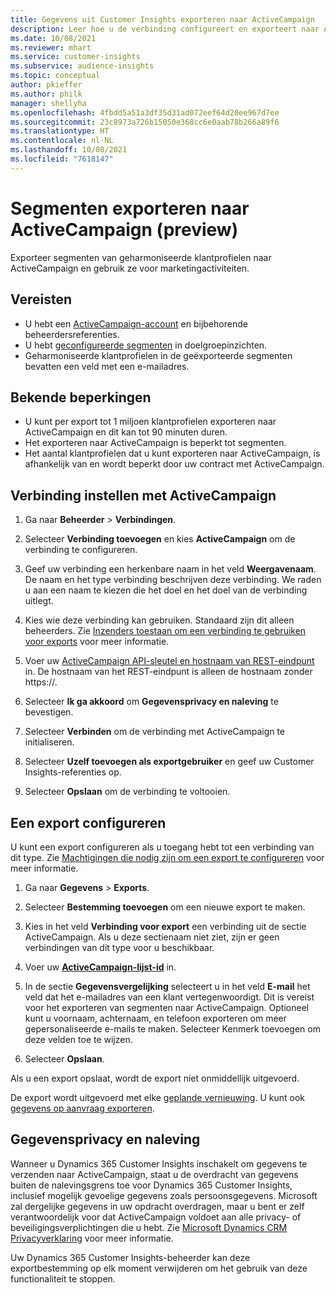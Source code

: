 ```yaml
---
title: Gegevens uit Customer Insights exporteren naar ActiveCampaign
description: Leer hoe u de verbinding configureert en exporteert naar ActiveCampaign.
ms.date: 10/08/2021
ms.reviewer: mhart
ms.service: customer-insights
ms.subservice: audience-insights
ms.topic: conceptual
author: pkieffer
ms.author: philk
manager: shellyha
ms.openlocfilehash: 4fbdd5a51a3df35d31ad072eef64d20ee967d7ee
ms.sourcegitcommit: 23c8973a726b15050e368cc6e0aab78b266a89f6
ms.translationtype: HT
ms.contentlocale: nl-NL
ms.lasthandoff: 10/08/2021
ms.locfileid: "7618147"
---
```

# <a name="export-segments-to-activecampaign-preview"></a>Segmenten exporteren naar ActiveCampaign (preview)

Exporteer segmenten van geharmoniseerde klantprofielen naar ActiveCampaign en gebruik ze voor marketingactiviteiten.

## <a name="prerequisites"></a>Vereisten

-   U hebt een [ActiveCampaign-account](https://www.activecampaign.com/) en bijbehorende beheerdersreferenties.
-   U hebt [geconfigureerde segmenten](segments.md) in doelgroepinzichten.
-   Geharmoniseerde klantprofielen in de geëxporteerde segmenten bevatten een veld met een e-mailadres.

## <a name="known-limitations"></a>Bekende beperkingen

- U kunt per export tot 1 miljoen klantprofielen exporteren naar ActiveCampaign en dit kan tot 90 minuten duren.
- Het exporteren naar ActiveCampaign is beperkt tot segmenten.
- Het aantal klantprofielen dat u kunt exporteren naar ActiveCampaign, is afhankelijk van en wordt beperkt door uw contract met ActiveCampaign.

## <a name="set-up-connection-to-activecampaign"></a>Verbinding instellen met ActiveCampaign

1. Ga naar **Beheerder** > **Verbindingen**.

1. Selecteer **Verbinding toevoegen** en kies **ActiveCampaign** om de verbinding te configureren.

1. Geef uw verbinding een herkenbare naam in het veld **Weergavenaam**. De naam en het type verbinding beschrijven deze verbinding. We raden u aan een naam te kiezen die het doel en het doel van de verbinding uitlegt.

1. Kies wie deze verbinding kan gebruiken. Standaard zijn dit alleen beheerders. Zie [Inzenders toestaan om een verbinding te gebruiken voor exports](connections.md#allow-contributors-to-use-a-connection-for-exports) voor meer informatie.

1. Voer uw [ActiveCampaign API-sleutel en hostnaam van REST-eindpunt](https://help.activecampaign.com/hc/articles/207317590-Getting-started-with-the-API#how-to-obtain-your-activecampaign-api-url-and-key) in. De hostnaam van het REST-eindpunt is alleen de hostnaam zonder https://. 

1. Selecteer **Ik ga akkoord** om **Gegevensprivacy en naleving** te bevestigen.

1. Selecteer **Verbinden** om de verbinding met ActiveCampaign te initialiseren.

1. Selecteer **Uzelf toevoegen als exportgebruiker** en geef uw Customer Insights-referenties op.

1. Selecteer **Opslaan** om de verbinding te voltooien.

## <a name="configure-an-export"></a>Een export configureren

U kunt een export configureren als u toegang hebt tot een verbinding van dit type. Zie [Machtigingen die nodig zijn om een export te configureren](export-destinations.md#set-up-a-new-export) voor meer informatie.

1. Ga naar **Gegevens** > **Exports**.

1. Selecteer **Bestemming toevoegen** om een nieuwe export te maken.

1. Kies in het veld **Verbinding voor export** een verbinding uit de sectie ActiveCampaign. Als u deze sectienaam niet ziet, zijn er geen verbindingen van dit type voor u beschikbaar.

1. Voer uw [**ActiveCampaign-lijst-id**](https://help.activecampaign.com/hc/articles/360000030559-How-to-create-a-list-in-ActiveCampaign) in.    

1. In de sectie **Gegevensvergelijking** selecteert u in het veld **E-mail** het veld dat het e-mailadres van een klant vertegenwoordigt. Dit is vereist voor het exporteren van segmenten naar ActiveCampaign. Optioneel kunt u voornaam, achternaam, en telefoon exporteren om meer gepersonaliseerde e-mails te maken. Selecteer Kenmerk toevoegen om deze velden toe te wijzen.

1. Selecteer **Opslaan**.

Als u een export opslaat, wordt de export niet onmiddellijk uitgevoerd.

De export wordt uitgevoerd met elke [geplande vernieuwing](system.md#schedule-tab). U kunt ook [gegevens op aanvraag exporteren](export-destinations.md#run-exports-on-demand). 


## <a name="data-privacy-and-compliance"></a>Gegevensprivacy en naleving

Wanneer u Dynamics 365 Customer Insights inschakelt om gegevens te verzenden naar ActiveCampaign, staat u de overdracht van gegevens buiten de nalevingsgrens toe voor Dynamics 365 Customer Insights, inclusief mogelijk gevoelige gegevens zoals persoonsgegevens. Microsoft zal dergelijke gegevens in uw opdracht overdragen, maar u bent er zelf verantwoordelijk voor dat ActiveCampaign voldoet aan alle privacy- of beveiligingsverplichtingen die u hebt. Zie [Microsoft Dynamics CRM Privacyverklaring](https://go.microsoft.com/fwlink/?linkid=396732) voor meer informatie.

Uw Dynamics 365 Customer Insights-beheerder kan deze exportbestemming op elk moment verwijderen om het gebruik van deze functionaliteit te stoppen.
